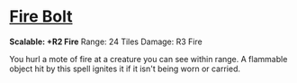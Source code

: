 # [Fire Bolt](Player's%20Handbook/Spells/Primary/Fire%20Bolt.md)
**Scalable: +R2 Fire**
Range: 24 Tiles
Damage: R3 Fire

You hurl a mote of fire at a creature you can see within range. A flammable object hit by this spell ignites it if it isn't being worn or carried.